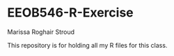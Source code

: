 # EEOB546-R-Exercise

Marissa Roghair Stroud

This repository is for holding all my R files for this class.
